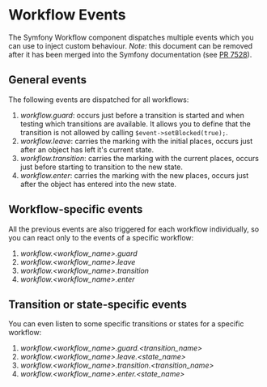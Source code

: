 # Workflow Events

The Symfony Workflow component dispatches multiple events which you can use to inject custom behaviour.
*Note:* this document can be removed after it has been merged into the Symfony documentation (see [PR 7528](https://github.com/symfony/symfony-docs/pull/7528)).

## General events

The following events are dispatched for all workflows:

1. _workflow.guard_: occurs just before a transition is started and when testing which transitions are available. It allows you to define that the transition is not allowed by calling `$event->setBlocked(true);`.
2. _workflow.leave_: carries the marking with the initial places, occurs just after an object has left it's current state.
3. _workflow.transition_: carries the marking with the current places, occurs just before starting to transition to the new state.
4. _workflow.enter_: carries the marking with the new places, occurs just after the object has entered into the new state.

## Workflow-specific events

All the previous events are also triggered for each workflow individually, so you can react only to the events of a specific workflow:

1. _workflow.<workflow_name>.guard_
2. _workflow.<workflow_name>.leave_
3. _workflow.<workflow_name>.transition_
4. _workflow.<workflow_name>.enter_

## Transition or state-specific events

You can even listen to some specific transitions or states for a specific workflow:

1. _workflow.<workflow_name>.guard.<transition_name>_
2. _workflow.<workflow_name>.leave.<state_name>_
3. _workflow.<workflow_name>.transition.<transition_name>_
4. _workflow.<workflow_name>.enter.<state_name>_
